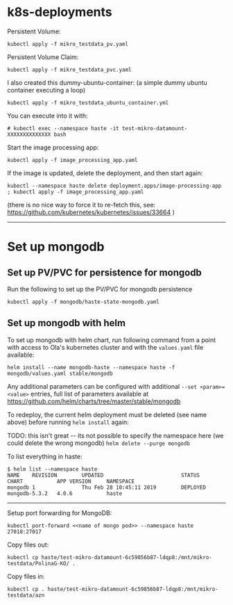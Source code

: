 # k8s-deployments


Persistent Volume:
``` 
kubectl apply -f mikro_testdata_pv.yaml
```

Persistent Volume Claim: 
```
kubectl apply -f mikro_testdata_pvc.yaml
```

I also created this dummy-ubuntu-container:
(a simple dummy ubuntu container executing a loop) 
```
kubectl apply -f mikro_testdata_ubuntu_container.yml
```
 
You can execute into it with:
```
# kubectl exec --namespace haste -it test-mikro-datamount-XXXXXXXXXXXXXX bash
```

Start the image processing app:
```
kubectl apply -f image_processing_app.yaml
```

If the image is updated, delete the deployment, and then start again:
```
kubectl --namespace haste delete deployment.apps/image-processing-app ; kubectl apply -f image_processing_app.yaml
```
(there is no nice way to force it to re-fetch this, see: 
https://github.com/kubernetes/kubernetes/issues/33664 )

-------

# Set up mongodb
## Set up PV/PVC for persistence for mongodb
Run the following to set up the PV/PVC for mongodb persistence

`kubectl apply -f mongodb/haste-state-mongodb.yaml`

## Set up mongodb with helm
To set up mongodb with helm chart, run following command from a point with access to Ola's kubernetes cluster and with the `values.yaml` file available:

`helm install --name mongodb-haste --namespace haste -f mongodb/values.yaml stable/mongodb`

Any additional parameters can be configured with additional `--set <param>=<value>` entries, full list of parameters available at https://github.com/helm/charts/tree/master/stable/mongodb

To redeploy, the current helm deployment must be deleted (see name above) before running `helm install` again:
 
 
TODO: this isn't great -- its not possible to specify the namespace here (we could delete the wrong mongodb)
`helm delete --purge mongodb` 


To list everything in haste:
```
$ helm list --namespace haste
NAME    REVISION        UPDATED                         STATUS          CHART           APP VERSION     NAMESPACE
mongodb 1               Thu Feb 28 10:45:11 2019        DEPLOYED        mongodb-5.3.2   4.0.6           haste  
```

-------
Setup port forwarding for MongoDB:
```
kubectl port-forward <<name of mongo pod>> --namespace haste 27018:27017
```

Copy files out:
```
kubectl cp haste/test-mikro-datamount-6c59856b87-ldqp8:/mnt/mikro-testdata/PolinaG-KO/ .
```
Copy files in:
```
kubectl cp . haste/test-mikro-datamount-6c59856b87-ldqp8:/mnt/mikro-testdata/azn
```
